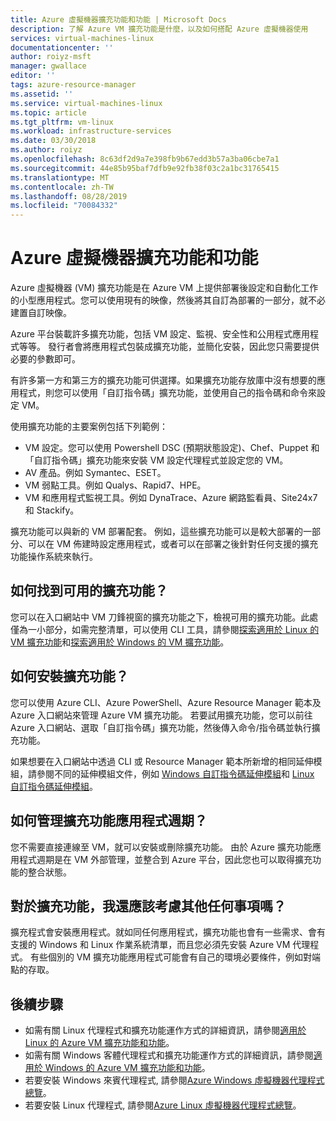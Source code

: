 ```yaml
---
title: Azure 虛擬機器擴充功能和功能 | Microsoft Docs
description: 了解 Azure VM 擴充功能是什麼，以及如何搭配 Azure 虛擬機器使用
services: virtual-machines-linux
documentationcenter: ''
author: roiyz-msft
manager: gwallace
editor: ''
tags: azure-resource-manager
ms.assetid: ''
ms.service: virtual-machines-linux
ms.topic: article
ms.tgt_pltfrm: vm-linux
ms.workload: infrastructure-services
ms.date: 03/30/2018
ms.author: roiyz
ms.openlocfilehash: 8c63df2d9a7e398fb9b67edd3b57a3ba06cbe7a1
ms.sourcegitcommit: 44e85b95baf7dfb9e92fb38f03c2a1bc31765415
ms.translationtype: MT
ms.contentlocale: zh-TW
ms.lasthandoff: 08/28/2019
ms.locfileid: "70084332"
---
```

# <a name="azure-virtual-machine-extensions-and-features"></a>Azure 虛擬機器擴充功能和功能
Azure 虛擬機器 (VM) 擴充功能是在 Azure VM 上提供部署後設定和自動化工作的小型應用程式。您可以使用現有的映像，然後將其自訂為部署的一部分，就不必建置自訂映像。

Azure 平台裝載許多擴充功能，包括 VM 設定、監視、安全性和公用程式應用程式等等。 發行者會將應用程式包裝成擴充功能，並簡化安裝，因此您只需要提供必要的參數即可。 

 有許多第一方和第三方的擴充功能可供選擇。如果擴充功能存放庫中沒有想要的應用程式，則您可以使用「自訂指令碼」擴充功能，並使用自己的指令碼和命令來設定 VM。

使用擴充功能的主要案例包括下列範例：
* VM 設定。您可以使用 Powershell DSC (預期狀態設定)、Chef、Puppet 和「自訂指令碼」擴充功能來安裝 VM 設定代理程式並設定您的 VM。 
* AV 產品。例如 Symantec、ESET。
* VM 弱點工具。例如 Qualys、Rapid7、HPE。
* VM 和應用程式監視工具。例如 DynaTrace、Azure 網路監看員、Site24x7 和 Stackify。

擴充功能可以與新的 VM 部署配套。 例如，這些擴充功能可以是較大部署的一部分、可以在 VM 佈建時設定應用程式，或者可以在部署之後針對任何支援的擴充功能操作系統來執行。

## <a name="how-can-i-find-what-extensions-are-available"></a>如何找到可用的擴充功能？
您可以在入口網站中 VM 刀鋒視窗的擴充功能之下，檢視可用的擴充功能。此處僅為一小部分，如需完整清單，可以使用 CLI 工具，請參閱[探索適用於 Linux 的 VM 擴充功能](features-linux.md)和[探索適用於 Windows 的 VM 擴充功能](features-windows.md)。

## <a name="how-can-i-install-an-extension"></a>如何安裝擴充功能？
您可以使用 Azure CLI、Azure PowerShell、Azure Resource Manager 範本及 Azure 入口網站來管理 Azure VM 擴充功能。 若要試用擴充功能，您可以前往 Azure 入口網站、選取「自訂指令碼」擴充功能，然後傳入命令/指令碼並執行擴充功能。

如果想要在入口網站中透過 CLI 或 Resource Manager 範本所新增的相同延伸模組，請參閱不同的延伸模組文件，例如 [Windows 自訂指令碼延伸模組](custom-script-windows.md)和 [Linux 自訂指令碼延伸模組](custom-script-linux.md)。

## <a name="how-do-i-manage-extension-application-lifecycle"></a>如何管理擴充功能應用程式週期？
您不需要直接連線至 VM，就可以安裝或刪除擴充功能。 由於 Azure 擴充功能應用程式週期是在 VM 外部管理，並整合到 Azure 平台，因此您也可以取得擴充功能的整合狀態。

## <a name="anything-else-i-should-be-thinking-about-for-extensions"></a>對於擴充功能，我還應該考慮其他任何事項嗎？
擴充程式會安裝應用程式。就如同任何應用程式，擴充功能也會有一些需求、會有支援的 Windows 和 Linux 作業系統清單，而且您必須先安裝 Azure VM 代理程式。 有些個別的 VM 擴充功能應用程式可能會有自己的環境必要條件，例如對端點的存取。

## <a name="next-steps"></a>後續步驟
* 如需有關 Linux 代理程式和擴充功能運作方式的詳細資訊，請參閱[適用於 Linux 的 Azure VM 擴充功能和功能](features-linux.md)。
* 如需有關 Windows 客體代理程式和擴充功能運作方式的詳細資訊，請參閱[適用於 Windows 的 Azure VM 擴充功能和功能](features-windows.md)。  
* 若要安裝 Windows 來賓代理程式, 請參閱[Azure Windows 虛擬機器代理程式總覽](agent-windows.md)。  
* 若要安裝 Linux 代理程式, 請參閱[Azure Linux 虛擬機器代理程式總覽](agent-linux.md)。  

